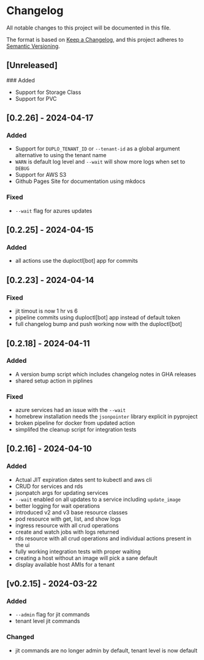 # Changelog

All notable changes to this project will be documented in this file.

The format is based on [Keep a Changelog](https://keepachangelog.com/en/1.1.0/),
and this project adheres to [Semantic Versioning](https://semver.org/spec/v2.0.0.html).

## [Unreleased]
\### Added 

 - Support for Storage Class
 - Support for PVC

## [0.2.26] - 2024-04-17

### Added 

 - Support for `DUPLO_TENANT_ID` or `--tenant-id` as a global argument alternative to using the tenant name
 - `WARN` is default log level and `--wait` will show more logs when set to `DEBUG`
 - Support for AWS S3
 - Github Pages Site for documentation using mkdocs

### Fixed 

 - `--wait` flag for azures updates

## [0.2.25] - 2024-04-15

### Added

 - all actions use the duploctl[bot] app for commits


## [0.2.23] - 2024-04-14

### Fixed

 - jit timout is now 1 hr vs 6
 - pipeline commits using duploctl[bot] app instead of default token
 - full changelog bump and push working now with the duploctl[bot]

## [0.2.18] - 2024-04-11

### Added

 - A version bump script which includes changelog notes in GHA releases
 - shared setup action in piplines

### Fixed

 - azure services had an issue with the `--wait`
 - homebrew installation needs the `jsonpointer` library explicit in pyproject
 - broken pipeline for docker from updated action
 - simplifed the cleanup script for integration tests

## [0.2.16] - 2024-04-10

### Added 

 - Actual JIT expiration dates sent to kubectl and aws cli
 - CRUD for services and rds
 - jsonpatch args for updating services
 - `--wait` enabled on all updates to a service including `update_image`
 - better logging for wait operations
 - introduced v2 and v3 base resource classes
 - pod resource with get, list, and show logs
 - ingress resource with all crud operations
 - create and watch jobs with logs returned
 - rds resource with all crud operations and individual actions present in the ui
 - fully working integration tests with proper waiting
 - creating a host without an image will pick a sane default
 - display available host AMIs for a tenant

## [v0.2.15] - 2024-03-22

### Added

 - `--admin` flag for jit commands
 - tenant level jit commands

### Changed

 - jit commands are no longer admin by default, tenant level is now default
